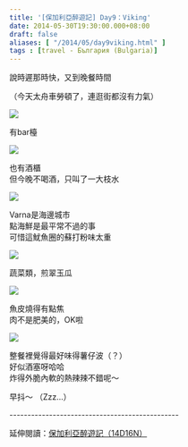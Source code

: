 ```yaml
---
title: '[保加利亞醉遊記] Day9：Viking'
date: 2014-05-30T19:30:00.000+08:00
draft: false
aliases: [ "/2014/05/day9viking.html" ]
tags : [travel - България (Bulgaria)]
---
```


說時遲那時快，又到晚餐時間  

（今天太舟車勞頓了，連逛街都沒有力氣）

![](/images/bulgaria9e1.jpg)

有bar檯

![](/images/bulgaria9e2.jpg)

也有酒櫃  
但今晚不喝酒，只叫了一大枝水  

![](/images/bulgaria9e3.jpg)

Varna是海邊城市  
點海鮮是最平常不過的事  
可惜這魷魚圈的蘇打粉味太重  

![](/images/bulgaria9e4.jpg)

蔬菜類，煎翠玉瓜  

![](/images/bulgaria9e5.jpg)

魚皮燒得有點焦  
肉不是肥美的，OK啦  

![](/images/bulgaria9e6.jpg)

整餐裡覺得最好味得薯仔波（？）  
好似酒塞呀哈哈  
炸得外脆內軟的熱辣辣不錯呢～  
  
早抖～ （Zzz...）  
  
\-----------------------------------------------  
  
延伸閱讀：[保加利亞醉遊記（14D16N）](https://hidie.net/bulgaria14d16n/)
